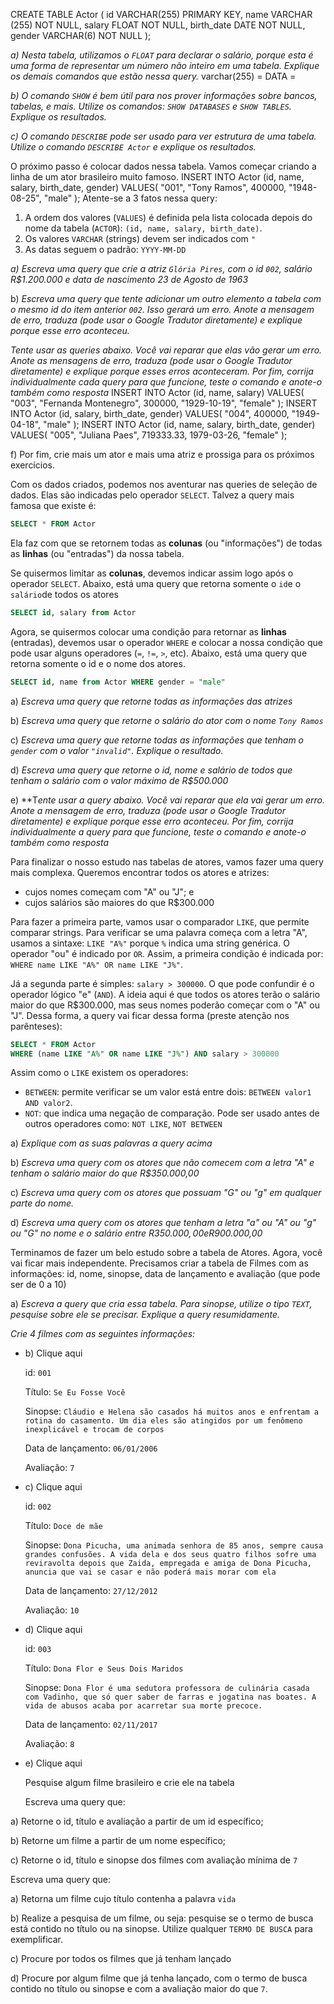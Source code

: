 CREATE TABLE Actor (
    id VARCHAR(255) PRIMARY KEY,
    name VARCHAR (255) NOT NULL,
    salary FLOAT NOT NULL,
    birth_date DATE NOT NULL,
    gender VARCHAR(6) NOT NULL
);

*a) Nesta tabela, utilizamos o `FLOAT` para declarar o salário, porque esta é uma forma de representar um número não inteiro em uma tabela. Explique os demais comandos que estão nessa query.*
varchar(255) = 
DATA = 

*b) O comando `SHOW` é bem útil para nos prover informações sobre bancos, tabelas, e mais. Utilize os comandos: `SHOW DATABASES` e `SHOW TABLES`. Explique os resultados.*

*c) O comando `DESCRIBE` pode ser usado para ver estrutura de uma tabela. Utilize o comando  `DESCRIBE Actor` e explique os resultados.*

O próximo passo é colocar dados nessa tabela. Vamos começar criando a linha de um ator brasileiro muito famoso.
INSERT INTO Actor (id, name, salary, birth_date, gender)
VALUES(
  "001", 
  "Tony Ramos",
  400000,
  "1948-08-25",
  "male"
);
Atente-se a 3 fatos nessa query:

1. A ordem dos valores (`VALUES`) é definida pela lista colocada depois do nome da tabela (`ACTOR`): `(id, name, salary, birth_date)`.
2. Os valores `VARCHAR` (strings) devem ser indicados com `"`
3. As datas seguem o padrão: `YYYY-MM-DD`

*a) Escreva uma query que crie a atriz `Glória Pires`, com o id `002`, salário R$1.200.000 e data de nascimento 23 de Agosto de 1963*

b) *Escreva uma query que tente adicionar um outro elemento a tabela com o mesmo id do item anterior `002`. Isso gerará um erro. Anote a mensagem de erro, traduza (pode usar o Google Tradutor diretamente) e explique porque esse erro aconteceu.*

*Tente usar as queries abaixo. Você vai reparar que elas vão gerar um erro. Anote as mensagens de erro, traduza (pode usar o Google Tradutor diretamente) e explique porque esses erros aconteceram. Por fim, corrija individualmente cada query para que funcione, teste o comando e anote-o também como resposta*
INSERT INTO Actor (id, name, salary)
VALUES(
  "003", 
  "Fernanda Montenegro",
  300000,
  "1929-10-19", 
  "female"
);
INSERT INTO Actor (id, salary, birth_date, gender)
VALUES(
  "004",
  400000,
  "1949-04-18", 
  "male"
);
INSERT INTO Actor (id, name, salary, birth_date, gender)
VALUES(
  "005", 
  "Juliana Paes",
  719333.33,
  1979-03-26, 
  "female"
);

f) Por fim, crie mais um ator e mais uma atriz e prossiga para os próximos exercícios.

Com os dados criados, podemos nos aventurar nas queries de seleção de dados. Elas são indicadas pelo operador `SELECT`. Talvez a query mais famosa que existe é:

```sql
SELECT * FROM Actor
```

Ela faz com que se retornem todas as **colunas** (ou "informações") de todas as **linhas** (ou "entradas") da nossa tabela. 

Se quisermos limitar as **colunas**, devemos indicar assim logo após o operador `SELECT`. Abaixo, está uma query que retorna somente o `id`e o `salário`de todos os atores

```sql
SELECT id, salary from Actor 
```

Agora, se quisermos colocar uma condição para retornar as **linhas** (entradas), devemos usar o operador `WHERE` e colocar a nossa condição que pode usar alguns operadores (`=`, `!=`, `>`, etc). Abaixo, está uma query que retorna somente o id e o nome dos atores.

```sql
SELECT id, name from Actor WHERE gender = "male"
```

a) *Escreva uma query que retorne todas as informações das atrizes*

b) *Escreva uma query que retorne o salário do ator com o nome `Tony Ramos`*

c) *Escreva uma query que retorne todas as informações que tenham o `gender` com o valor `"invalid"`. Explique o resultado.*

d) *Escreva uma query que retorne o id, nome e salário de todos que tenham o salário com o valor máximo de R$500.000*

e) **T*ente usar a query abaixo. Você vai reparar que ela vai gerar um erro. Anote a mensagem de erro, traduza (pode usar o Google Tradutor diretamente) e explique porque esse erro aconteceu. Por fim, corrija individualmente a query para que funcione, teste o comando e anote-o também como resposta*

Para finalizar o nosso estudo nas tabelas de atores, vamos fazer uma query mais complexa. Queremos encontrar todos os atores e atrizes:

- cujos nomes começam com "A" ou "J"; e
- cujos salários são maiores do que R$300.000

Para fazer a primeira parte, vamos usar o comparador `LIKE`, que permite comparar strings. Para verificar se uma palavra começa com a letra "A", usamos a sintaxe: `LIKE "A%"` porque `%` indica uma string genérica. O operador "ou" é indicado por `OR`. Assim, a primeira condição é indicada por: `WHERE name LIKE "A%" OR name LIKE "J%"`. 

Já a segunda parte é simples: `salary > 300000`. O que pode confundir é o operador lógico "e" (`AND`). A ideia aqui é que todos os atores terão o salário maior do que R$300.000, mas seus nomes poderão começar com o "A" ou "J". Dessa forma, a query vai ficar dessa forma (preste atenção nos parênteses):

```sql
SELECT * FROM Actor
WHERE (name LIKE "A%" OR name LIKE "J%") AND salary > 300000
```

Assim como o `LIKE` existem os operadores: 

- `BETWEEN`: permite verificar se um valor está entre dois: `BETWEEN valor1 AND valor2`.
- `NOT`: que indica uma negação de comparação. Pode ser usado antes de outros operadores como: `NOT LIKE`, `NOT BETWEEN`

a) *Explique com as suas palavras a query acima*

b) *Escreva uma query com os atores que não comecem com a letra "A" e tenham o salário maior do que R$350.000,00*

c) *Escreva uma query com os atores que possuam "G" ou "g" em qualquer parte do nome.* 

d) *Escreva uma query com os atores que tenham a letra "a" ou "A" ou "g" ou "G" no nome e o salário entre R$350.000,00 e R$900.000,00*

Terminamos de fazer um belo estudo sobre a tabela de Atores. Agora, você vai ficar mais independente. Precisamos criar a tabela de Filmes com as informações: id, nome, sinopse, data de lançamento e avaliação (que pode ser de 0 a 10)

a) *Escreva a query que cria essa tabela. Para sinopse, utilize o tipo `TEXT`, pesquise sobre ele se precisar. Explique a query resumidamente.*

*Crie 4 filmes com as seguintes informações:* 

- b) Clique aqui
    
    id: `001`
    
    Título: `Se Eu Fosse Você`
    
    Sinopse: `Cláudio e Helena são casados há muitos anos e enfrentam a rotina do casamento. Um dia eles são atingidos por um fenômeno inexplicável e trocam de corpos`
    
    Data de lançamento: `06/01/2006`
    
    Avaliação: `7`
    
- c) Clique aqui
    
    id: `002`
    
    Título: `Doce de mãe`
    
    Sinopse: `Dona Picucha, uma animada senhora de 85 anos, sempre causa grandes confusões. A vida dela e dos seus quatro filhos sofre uma reviravolta depois que Zaida, empregada e amiga de Dona Picucha, anuncia que vai se casar e não poderá mais morar com ela`
    
    Data de lançamento: `27/12/2012`
    
    Avaliação: `10`
    
- d) Clique aqui
    
    id: `003`
    
    Título: `Dona Flor e Seus Dois Maridos`
    
    Sinopse: `Dona Flor é uma sedutora professora de culinária casada com Vadinho, que só quer saber de farras e jogatina nas boates. A vida de abusos acaba por acarretar sua morte precoce.`
    
    Data de lançamento: `02/11/2017`
    
    Avaliação: `8`
    
- e) Clique aqui
    
    Pesquise algum filme brasileiro e crie ele na tabela

    Escreva uma query que:

a) Retorne o id, título e avaliação a partir de um id específico;

b) Retorne um filme a partir de um nome específico;

c) Retorne o id, título e sinopse dos filmes com avaliação mínima de `7`

Escreva uma query que:

a) Retorna um filme cujo título contenha a palavra `vida`

b) Realize a pesquisa de um filme, ou seja: pesquise se o termo de busca está contido no título ou na sinopse. Utilize qualquer `TERMO DE BUSCA` para exemplificar.

c) Procure por todos os filmes que já tenham lançado

d) Procure por algum filme que já tenha lançado, com o termo de busca contido no título ou sinopse e com a avaliação maior do que `7`.